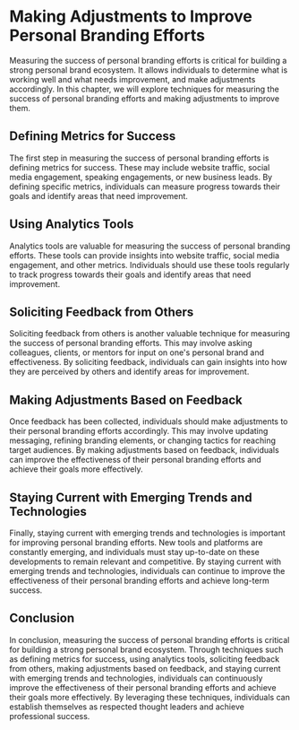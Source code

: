 Making Adjustments to Improve Personal Branding Efforts
============================================================================================================

Measuring the success of personal branding efforts is critical for building a strong personal brand ecosystem. It allows individuals to determine what is working well and what needs improvement, and make adjustments accordingly. In this chapter, we will explore techniques for measuring the success of personal branding efforts and making adjustments to improve them.

Defining Metrics for Success
----------------------------

The first step in measuring the success of personal branding efforts is defining metrics for success. These may include website traffic, social media engagement, speaking engagements, or new business leads. By defining specific metrics, individuals can measure progress towards their goals and identify areas that need improvement.

Using Analytics Tools
---------------------

Analytics tools are valuable for measuring the success of personal branding efforts. These tools can provide insights into website traffic, social media engagement, and other metrics. Individuals should use these tools regularly to track progress towards their goals and identify areas that need improvement.

Soliciting Feedback from Others
-------------------------------

Soliciting feedback from others is another valuable technique for measuring the success of personal branding efforts. This may involve asking colleagues, clients, or mentors for input on one's personal brand and effectiveness. By soliciting feedback, individuals can gain insights into how they are perceived by others and identify areas for improvement.

Making Adjustments Based on Feedback
------------------------------------

Once feedback has been collected, individuals should make adjustments to their personal branding efforts accordingly. This may involve updating messaging, refining branding elements, or changing tactics for reaching target audiences. By making adjustments based on feedback, individuals can improve the effectiveness of their personal branding efforts and achieve their goals more effectively.

Staying Current with Emerging Trends and Technologies
-----------------------------------------------------

Finally, staying current with emerging trends and technologies is important for improving personal branding efforts. New tools and platforms are constantly emerging, and individuals must stay up-to-date on these developments to remain relevant and competitive. By staying current with emerging trends and technologies, individuals can continue to improve the effectiveness of their personal branding efforts and achieve long-term success.

Conclusion
----------

In conclusion, measuring the success of personal branding efforts is critical for building a strong personal brand ecosystem. Through techniques such as defining metrics for success, using analytics tools, soliciting feedback from others, making adjustments based on feedback, and staying current with emerging trends and technologies, individuals can continuously improve the effectiveness of their personal branding efforts and achieve their goals more effectively. By leveraging these techniques, individuals can establish themselves as respected thought leaders and achieve professional success.
